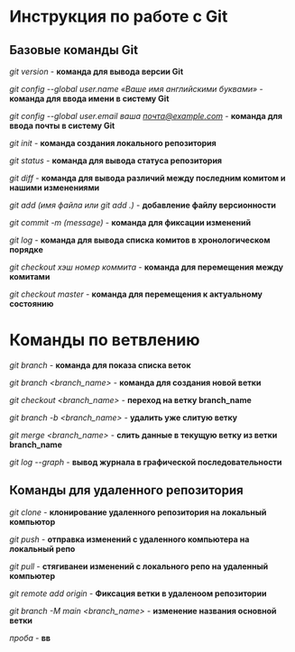 # Инструкция по работе с Git

## Базовые команды Git

*git version* - **команда для вывода версии Git**

*git config --global user.name «Ваше имя английскими буквами»* - **команда для ввода имени в систему Git**

*git config --global user.email ваша почта@example.com* - **команда для ввода почты в систему Git**

*git init* - **команда создания локального репозитория**

*git status* - **команда для вывода статуса репозитория**

*git diff* - **команда для вывода различий между последним комитом и нашими изменениями**

*git add (имя файла или git add .)* - **добавление файлу версионности**

*git commit -m (message)* - **команда для фиксации изменений**

*git log* - **команда для вывода списка комитов в хронологическом порядке**

*git checkout хэш номер коммита* - **команда для перемещения между комитами**

*git checkout master* - **команда для перемещения к актуальному состоянию**

# Команды по ветвлению

*git branch* - **команда для показа списка веток**

*git branch <branch_name>* - **команда для создания новой ветки**

*git checkout <branch_name>* - **переход на ветку branch_name**

*git branch -b <branch_name>* - **удалить уже слитую ветку**

*git merge <branch_name>* - **слить данные в текущую ветку из ветки branch_name**

*git log --graph* - **вывод журнала в графической последовательности**

## Команды для удаленного репозитория

*git clone* - **клонирование удаленного репозитория на локальный компьютор**

*git push* - **отправка изменений с удаленного компьютера на локальный репо**

*git pull* - **стягиванеи изменений с локального репо на удаленный компьютер**

*git remote add origin* - **Фиксация ветки в удаленоом репозитории**

*git branch -M main <branch_name>* - **изменение названия основной ветки**

*проба* - **вв**